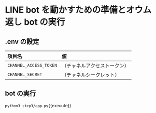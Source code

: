 # LINE bot を動かすための準備とオウム返し bot の実行

## .env の設定

| 項目名                 | 値                           |
| :--------------------- | :--------------------------- |
| `CHANNEL_ACCESS_TOKEN` | （チャネルアクセストークン） |
| `CHANNEL_SECRET`       | （チャネルシークレット）     |

## bot の実行

`python3 step3/app.py`{{execute}}

